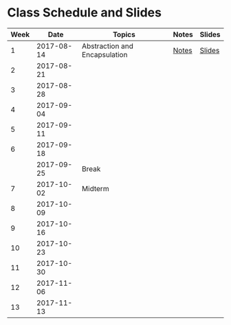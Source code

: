 # Class Schedule and Slides

Week | Date       | Topics | Notes | Slides 
-----| ---------- | ------ | ------| ------
1    | 2017-08-14 | Abstraction and Encapsulation | [Notes](lec1.md) | [Slides](https://www.comp.nus.edu.sg/~cs2030/1718-s1/cs2030-lec1.pdf)
2    | 2017-08-21 | | |
3    | 2017-08-28 | | | 
4    | 2017-09-04 | | |
5    | 2017-09-11 | | | 
6    | 2017-09-18 | | | 
     | 2017-09-25 | Break | |
7    | 2017-10-02 | Midterm | |
8    | 2017-10-09 | | |
9    | 2017-10-16 | | |
10   | 2017-10-23 | | |
11   | 2017-10-30 | | |
12   | 2017-11-06 | | |
13   | 2017-11-13 | | |
